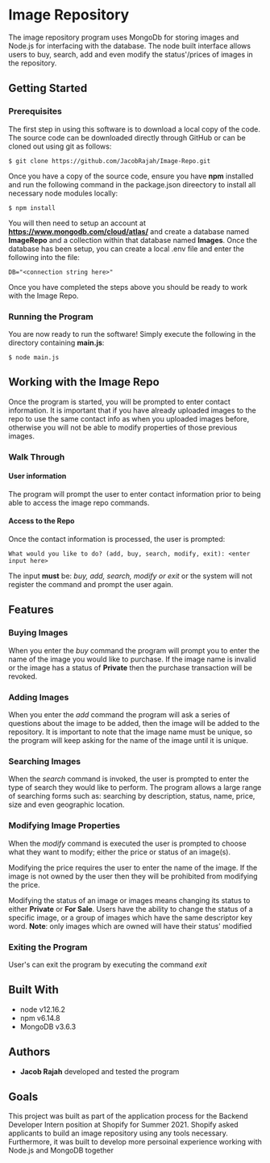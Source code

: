 # Image Repository

The image repository program uses MongoDb for storing images and Node.js for interfacing with the database. The node built interface allows users to buy, search, add and even modify the status'/prices of images in the repository.

## Getting Started

### Prerequisites

The first step in using this software is to download a local copy of the code. The source code can be downloaded directly through GitHub or can be cloned out using git as follows:

```
$ git clone https://github.com/JacobRajah/Image-Repo.git
```

Once you have a copy of the source code, ensure you have **npm** installed and run the following command in the package.json direectory to install all necessary node modules locally:

```
$ npm install
```

You will then need to setup an account at **https://www.mongodb.com/cloud/atlas/** and create a database named **ImageRepo** and a collection within that database named **Images**. Once the database has been setup, you can create a local .env file and enter the following into the file:

```
DB="<connection string here>"
```

Once you have completed the steps above you should be ready to work with the Image Repo.

### Running the Program

You are now ready to run the software! Simply execute the following in the directory containing **main.js**:

```
$ node main.js
```

## Working with the Image Repo

Once the program is started, you will be prompted to enter contact information. It is important that if you have already uploaded images to the repo to use the same contact info as when you uploaded images before, otherwise you will not be able to modify properties of those previous images. 

### Walk Through

#### User information

The program will prompt the user to enter contact information prior to being able to access the image repo commands.

#### Access to the Repo

Once the contact information is processed, the user is prompted:

```
What would you like to do? (add, buy, search, modify, exit): <enter input here>
```

The input **must** be: *buy, add, search, modify or exit* or the system will not register the command and prompt the user again. 

## Features

### Buying Images

When you enter the *buy* command the program will prompt you to enter the name of the image you would like to purchase. If the image name is invalid or the image has a status of **Private** then the purchase transaction will be revoked.

### Adding Images

When you enter the *add* command the program will ask a series of questions about the image to be added, then the image will be added to the repository. It is important to note that the image name must be unique, so the program will keep asking for the name of the image until it is unique.

### Searching Images

When the *search* command is invoked, the user is prompted to enter the type of search they would like to perform. The program allows a large range of searching forms such as: searching by description, status, name, price, size and even geographic location. 

### Modifying Image Properties

When the *modify* command is executed the user is prompted to choose what they want to modify; either the price or status of an image(s). 

Modifying the price requires the user to enter the name of the image. If the image is not owned by the user then they will be prohibited from modifying the price. 

Modifying the status of an image or images means changing its status to either **Private** or **For Sale**. Users have the ability to change the status of a specific image, or a group of images which have the same descriptor key word. **Note**: only images which are owned will have their status' modified

### Exiting the Program

User's can exit the program by executing the command *exit* 

## Built With

* node v12.16.2
* npm v6.14.8
* MongoDB v3.6.3

## Authors

* **Jacob Rajah** developed and tested the program

## Goals

This project was built as part of the application process for the Backend Developer Intern position at Shopify for Summer 2021. Shopify asked applicants to build an image repository using any tools necessary. Furthermore, it was built to develop more persoinal experience working with Node.js and MongoDB together



